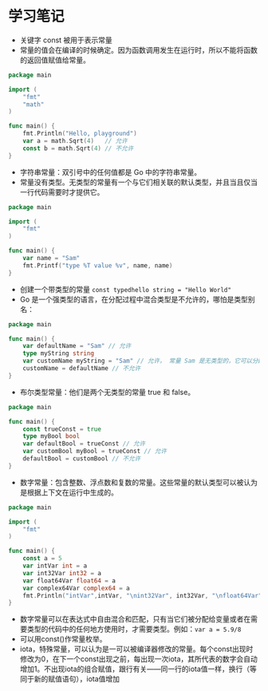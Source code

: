 # 学习笔记

* 关键字 const 被用于表示常量
* 常量的值会在编译的时候确定。因为函数调用发生在运行时，所以不能将函数的返回值赋值给常量。
```go
package main

import (
	"fmt"
	"math"
)

func main() {
	fmt.Println("Hello, playground")
	var a = math.Sqrt(4)   // 允许
	const b = math.Sqrt(4) // 不允许
}
```
* 字符串常量：双引号中的任何值都是 Go 中的字符串常量。
* 常量没有类型。无类型的常量有一个与它们相关联的默认类型，并且当且仅当一行代码需要时才提供它。
```go
package main

import (
	"fmt"
)

func main() {
	var name = "Sam"
	fmt.Printf("type %T value %v", name, name)
}
```
* 创建一个带类型的常量 `const typedhello string = "Hello World"`
* Go 是一个强类型的语言，在分配过程中混合类型是不允许的，哪怕是类型别名：
```go
package main

func main() {
	var defaultName = "Sam" // 允许
	type myString string
	var customName myString = "Sam" // 允许， 常量 Sam 是无类型的，它可以分配给任何字符串变量
	customName = defaultName // 不允许
}
```
* 布尔类型常量：他们是两个无类型的常量 true 和 false。
```go
package main

func main() {
	const trueConst = true
	type myBool bool
	var defaultBool = trueConst // 允许
	var customBool myBool = trueConst // 允许
	defaultBool = customBool // 不允许
}
```
* 数字常量：包含整数、浮点数和复数的常量。这些常量的默认类型可以被认为是根据上下文在运行中生成的。
```go
package main

import (
	"fmt"
)

func main() {
	const a = 5
	var intVar int = a
	var int32Var int32 = a
	var float64Var float64 = a
	var complex64Var complex64 = a
	fmt.Println("intVar",intVar, "\nint32Var", int32Var, "\nfloat64Var", float64Var, "\ncomplex64Var",complex64Var)
}
```
* 数字常量可以在表达式中自由混合和匹配，只有当它们被分配给变量或者在需要类型的代码中的任何地方使用时，才需要类型。例如：`var a = 5.9/8`
* 可以用const()作常量枚举。
* iota，特殊常量，可以认为是一可以被编译器修改的常量。每个const出现时修改为0，在下一个const出现之前，每出现一次iota，其所代表的数字会自动增加1。不出现iota的组合赋值，跟行有关——同一行的iota值一样，换行（等同于新的赋值语句），iota值增加
